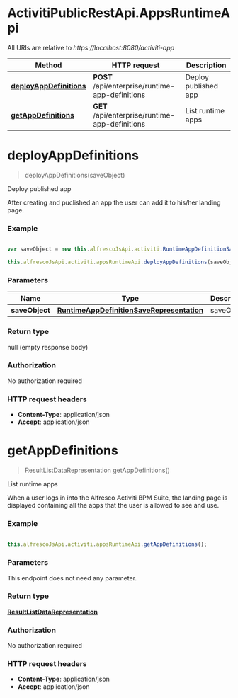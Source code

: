 # ActivitiPublicRestApi.AppsRuntimeApi

All URIs are relative to *https://localhost:8080/activiti-app*

Method | HTTP request | Description
------------- | ------------- | -------------
[**deployAppDefinitions**](AppsRuntimeApi.md#deployAppDefinitions) | **POST** /api/enterprise/runtime-app-definitions | Deploy published app
[**getAppDefinitions**](AppsRuntimeApi.md#getAppDefinitions) | **GET** /api/enterprise/runtime-app-definitions | List runtime apps


<a name="deployAppDefinitions"></a>
# **deployAppDefinitions**
> deployAppDefinitions(saveObject)

Deploy published app

After creating and puclished an app the user can add it to his/her landing page.

### Example
```javascript

var saveObject = new this.alfrescoJsApi.activiti.RuntimeAppDefinitionSaveRepresentation(); // RuntimeAppDefinitionSaveRepresentation | saveObject

this.alfrescoJsApi.activiti.appsRuntimeApi.deployAppDefinitions(saveObject);
```

### Parameters

Name | Type | Description  | Notes
------------- | ------------- | ------------- | -------------
 **saveObject** | [**RuntimeAppDefinitionSaveRepresentation**](RuntimeAppDefinitionSaveRepresentation.md)| saveObject | 

### Return type

null (empty response body)

### Authorization

No authorization required

### HTTP request headers

 - **Content-Type**: application/json
 - **Accept**: application/json

<a name="getAppDefinitions"></a>
# **getAppDefinitions**
> ResultListDataRepresentation getAppDefinitions()

List runtime apps

When a user logs in into the Alfresco Activiti BPM Suite, the landing page is displayed containing all the apps that the user is allowed to see and use.

### Example
```javascript

this.alfrescoJsApi.activiti.appsRuntimeApi.getAppDefinitions();
```

### Parameters
This endpoint does not need any parameter.

### Return type

[**ResultListDataRepresentation**](ResultListDataRepresentation.md)

### Authorization

No authorization required

### HTTP request headers

 - **Content-Type**: application/json
 - **Accept**: application/json

